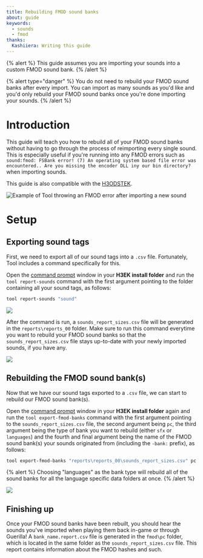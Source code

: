 ```yaml
---
title: Rebuilding FMOD sound banks
about: guide
keywords:
  - sounds
  - fmod
thanks:
  Kashiiera: Writing this guide
---
```


{% alert %}
This guide assumes you are importing your sounds into a custom FMOD sound bank.
{% /alert %}

{% alert type="danger" %}
You do not need to rebuild your FMOD sound banks after every import. You can import as many sounds as you'd like and you'd only rebuild your FMOD sound banks once you're done importing your sounds.
{% /alert %}

# Introduction
This guide will teach you how to rebuild all of your FMOD sound banks without having to go through the process of reimporting every single sound. This is especially useful if you're running into any FMOD errors such as `sound:fmod: FSBank error! (7) An operating system based file error was encountered.. Are you missing the encoder DLL iny our bin directory?` when importing sounds.

This guide is also compatible with the [H3ODSTEK](../../../../h3odst/h3odst-ek).

![](a.png "Example of Tool throwing an FMOD error after importing a new sound")
# Setup

## Exporting sound tags
First, we need to export all of our sound tags into a `.csv` file. Fortunately, Tool includes a command specifically for this.

Open the [command prompt](~command-line) window in your **H3EK install folder** and run the `tool report-sounds` command with the first argument pointing to the folder containing all your sound tags, as follows:
```sh
tool report-sounds "sound"
```
![](b.png "")

After the command is run, a `sounds_report_sizes.csv` file will be generated in the `reports\reports_00` folder. Make sure to run this command everytime you want to rebuild your FMOD sound banks so that the `sounds_report_sizes.csv` file stays up-to-date with your newly imported sounds, if you have any.

![](c.png "")

## Rebuilding the FMOD sound bank(s)

Now that we have our sound tags exported to a `.csv` file, we can start to rebuild our FMOD sound bank(s).

Open the [command prompt](~command-line) window in your **H3EK install folder** again and run the `tool export-fmod-banks` command with the first argument pointing to the `sounds_report_sizes.csv` file, the second argument being `pc`, the third argument being the type of bank you want to rebuild (either `sfx` or `languages`) and the fourth and final argument being the name of the FMOD sound bank(s) your sounds originated from (including the `-bank:` prefix), as follows:
```sh
tool export-fmod-banks "reports\reports_00\sounds_report_sizes.csv" pc sfx -bank:h3
```

{% alert %}
Choosing "languages" as the bank type will rebuild all of the sound banks for all the language specific data folders at once.
{% /alert %}

![](d.png "")

## Finishing up

Once your FMOD sound banks have been rebuilt, you should hear the sounds you've imported when playing them back in-game or through Guerilla! A `bank_name.report.csv` file is generated in the `fmod\pc` folder, which is located in the same folder as the `sounds_report_sizes.csv` file. This report contains information about the FMOD hashes and such.